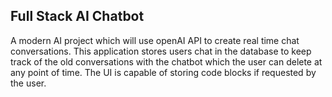 ## Full Stack AI Chatbot

A modern AI project which will use openAI API to
create real time chat conversations. 
This application stores  users chat in the database to keep track of the old conversations with the chatbot which the user can delete at any point of time.
The UI is capable of storing code blocks if requested by the user.
